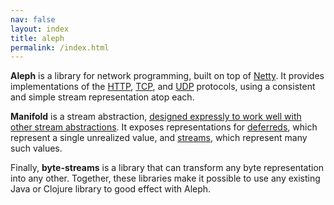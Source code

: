 ```yaml
---
nav: false
layout: index
title: aleph
permalink: /index.html
---
```


**Aleph** is a library for network programming, built on top of [Netty](http://netty.io/).  It provides implementations of the [HTTP](http://aleph.io/aleph/http.html), [TCP](http://aleph.io/aleph/tcp.html), and [UDP](http://aleph.io/aleph/udp.html) protocols, using a consistent and simple stream representation atop each.

**Manifold** is a stream abstraction, [designed expressly to work well with other stream abstractions](http://aleph.io/manifold/rationale.html).  It exposes representations for [deferreds](http://aleph.io/manifold/deferreds.html), which represent a single unrealized value, and [streams](http://aleph.io/manifold/streams.html), which represent many such values.

Finally, **byte-streams** is a library that can transform any byte representation into any other.  Together, these libraries make it possible to use any existing Java or Clojure library to good effect with Aleph.

